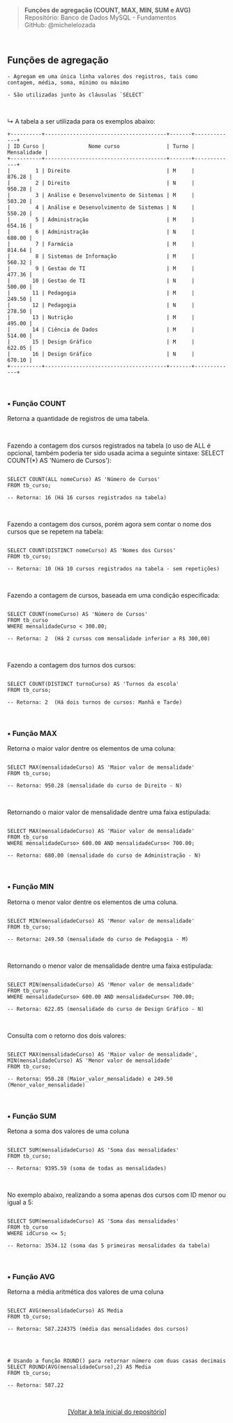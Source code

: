 > **Funções de agregação (COUNT, MAX, MIN, SUM e AVG)**  
> Repositório: Banco de Dados MySQL - Fundamentos  
> GitHub: @michelelozada
&nbsp;
     
&nbsp;  
## Funções de agregação
```
- Agregam em uma única linha valores dos registros, tais como contagem, média, soma, mínimo ou máximo 

- São utilizadas junto às cláusulas `SELECT`
```
     
&nbsp;  

↳ A tabela a ser utilizada para os exemplos abaixo:
```
+----------+---------------------------------------+-------+-------------+
| ID Curso |              Nome curso               | Turno | Mensalidade |
+----------+---------------------------------------+-------+-------------+
|        1 | Direito                               | M     |      876.28 |
|        2 | Direito                               | N     |      950.28 |
|        3 | Análise e Desenvolvimento de Sistemas | M     |      503.20 |
|        4 | Análise e Desenvolvimento de Sistemas | N     |      550.20 |
|        5 | Administração                         | M     |      654.16 |
|        6 | Administração                         | N     |      680.00 |
|        7 | Farmácia                              | M     |      814.64 |
|        8 | Sistemas de Informação                | M     |      560.32 |
|        9 | Gestao de TI                          | M     |      477.36 |
|       10 | Gestao de TI                          | N     |      500.00 |
|       11 | Pedagogia                             | M     |      249.50 |
|       12 | Pedagogia                             | N     |      278.50 |
|       13 | Nutrição                              | M     |      495.00 |
|       14 | Ciência de Dados                      | M     |      514.00 |
|       15 | Design Gráfico                        | M     |      622.05 |
|       16 | Design Gráfico                        | N     |      670.10 |
+----------+---------------------------------------+-------+-------------+
```

&nbsp;
     
### • Função COUNT
Retorna a quantidade de registros de uma tabela.  

&nbsp;  

Fazendo a contagem dos cursos registrados na tabela (o uso de ALL é opcional, também poderia ter sido usada acima a seguinte sintaxe: SELECT COUNT(*) AS 'Número de Cursos'):  
```mysql

SELECT COUNT(ALL nomeCurso) AS 'Número de Cursos'  
FROM tb_curso;  

-- Retorna: 16 (Há 16 cursos registrados na tabela)
```

&nbsp;  

Fazendo a contagem dos cursos, porém agora sem contar o nome dos cursos que se repetem na tabela:
```mysql

SELECT COUNT(DISTINCT nomeCurso) AS 'Nomes dos Cursos'
FROM tb_curso;  

-- Retorna: 10 (Há 10 cursos registrados na tabela - sem repetições)
```

&nbsp;  

Fazendo a contagem de cursos, baseada em uma condição especificada:
```mysql

SELECT COUNT(nomeCurso) AS 'Número de Cursos' 
FROM tb_curso 
WHERE mensalidadeCurso < 300.00;  

-- Retorna: 2  (Há 2 cursos com mensalidade inferior a R$ 300,00)
```

&nbsp;  

Fazendo a contagem dos turnos dos cursos:
```mysql

SELECT COUNT(DISTINCT turnoCurso) AS 'Turnos da escola' 
FROM tb_curso;

-- Retorna: 2  (Há dois turnos de cursos: Manhã e Tarde)
```

&nbsp;
     
### • Função MAX
Retorna o maior valor dentre os elementos de uma coluna:

```mysql

SELECT MAX(mensalidadeCurso) AS 'Maior valor de mensalidade'
FROM tb_curso; 

-- Retorna: 950.28 (mensalidade do curso de Direito - N)
```

&nbsp;

Retornando o maior valor de mensalidade dentre uma faixa estipulada:
```mysql

SELECT MAX(mensalidadeCurso) AS 'Maior valor de mensalidade'
FROM tb_curso 
WHERE mensalidadeCurso> 600.00 AND mensalidadeCurso< 700.00;  

-- Retorna: 680.00 (mensalidade do curso de Administração - N)
```

&nbsp;
     
### • Função MIN
Retorna o menor valor dentre os elementos de uma coluna.
```mysql

SELECT MIN(mensalidadeCurso) AS 'Menor valor de mensalidade'
FROM tb_curso; 

-- Retorna: 249.50 (mensalidade do curso de Pedagogia - M)
```

&nbsp;

Retornando o menor valor de mensalidade dentre uma faixa estipulada:
```mysql

SELECT MIN(mensalidadeCurso) AS 'Menor valor de mensalidade'
FROM tb_curso 
WHERE mensalidadeCurso> 600.00 AND mensalidadeCurso< 700.00;  

-- Retorna: 622.05 (mensalidade do curso de Design Gráfico - N)
```

&nbsp;

Consulta com o retorno dos dois valores:
```mysql

SELECT MAX(mensalidadeCurso) AS 'Maior valor de mensalidade', MIN(mensalidadeCurso) AS 'Menor valor de mensalidade'
FROM tb_curso;   

-- Retorna: 950.28 (Maior_valor_mensalidade) e 249.50 (Menor_valor_mensalidade)
```

&nbsp;
     
### • Função SUM
Retona a soma dos valores de uma coluna
```mysql

SELECT SUM(mensalidadeCurso) AS 'Soma das mensalidades'
FROM tb_curso; 

-- Retorna: 9395.59 (soma de todas as mensalidades)
```

&nbsp;  

No exemplo abaixo, realizando a soma apenas dos cursos com ID menor ou igual a 5:
```mysql

SELECT SUM(mensalidadeCurso) AS 'Soma das mensalidades'
FROM tb_curso 
WHERE idCurso <= 5;

-- Retorna: 3534.12 (soma das 5 primeiras mensalidades da tabela)
```

&nbsp;
     
### • Função AVG
Retorna a média aritmética dos valores de uma coluna

```mysql

SELECT AVG(mensalidadeCurso) AS Media
FROM tb_curso; 

-- Retorna: 587.224375 (média das mensalidades dos cursos)
```

&nbsp;

```mysql

# Usando a função ROUND() para retornar número com duas casas decimais
SELECT ROUND(AVG(mensalidadeCurso),2) AS Media
FROM tb_curso;  

-- Retorna: 587.22 
```

&nbsp;

<div align="center">
<a href="https://github.com/michelelozada/MySQL-Study-Notes">[Voltar à tela inicial do repositório]</a>
</div>